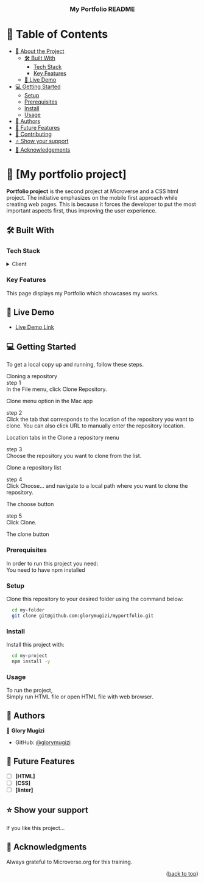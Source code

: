 <a name="readme-top"></a>

<div align="center">

  <h3><b>My Portfolio README </b></h3>

</div>

# 📗 Table of Contents

- [📖 About the Project](#about-project)
  - [🛠 Built With](#built-with)
    - [Tech Stack](#tech-stack)
    - [Key Features](#key-features)
  - [🚀 Live Demo](#live-demo)
- [💻 Getting Started](#getting-started)
  - [Setup](#setup)
  - [Prerequisites](#prerequisites)
  - [Install](#install)
  - [Usage](#usage)
- [👥 Authors](#authors)
- [🔭 Future Features](#future-features)
- [🤝 Contributing](#contributing)
- [⭐️ Show your support](#support)
- [🙏 Acknowledgements](#acknowledgements)

<!-- PROJECT DESCRIPTION -->

# 📖 [My portfolio project] <a name="About html CSS and linters"></a>

**Portfolio project** is the second project at Microverse and a CSS html project. The initiative emphasizes on the mobile first approach while creating web pages. This is because it forces the developer to put the most important aspects first, thus improving the user experience.

## 🛠 Built With <a name="built-with"></a>

### Tech Stack <a name="tech-stack"></a>

<details>
  <summary>Client</summary>
  <ul>
    <li><a href="#">HTML</a></li>
    <li><a href="#">CSS</a></li>
  </ul>
</details>

### Key Features <a name="key-features"></a>

This page displays my Portfolio which showcases my works.

## 🚀 Live Demo <a name="live-demo"></a>

- [Live Demo Link](https://glorymugizi.github.io/myportfolio/)

## 💻 Getting Started <a name="getting-started"></a>

To get a local copy up and running, follow these
steps.<br>

Cloning a repository<br>
step 1 <br>
In the File menu, click Clone Repository.

Clone menu option in the Mac app

step 2 <br>
Click the tab that corresponds to the location of the repository you want to clone. You can also click URL to manually enter the repository location.

Location tabs in the Clone a repository menu

step 3 <br>
Choose the repository you want to clone from the list.

Clone a repository list

step 4 <br>
Click Choose... and navigate to a local path where you want to clone the repository.

The choose button

step 5 <br>
Click Clone.

The clone button

### Prerequisites

In order to run this project you need:<br>
You need to have npm installed

### Setup

Clone this repository to your desired folder using the command below:<br>

```sh
  cd my-folder
  git clone git@github.com:glorymugizi/myportfolio.git
```

### Install

Install this project with:<br>

```sh
  cd my-project
  npm install -y
```

### Usage

To run the project,<br>
Simply run HTML file or open HTML file with web browser.

## 👥 Authors <a name="authors"></a>

👤 **Glory Mugizi**

- GitHub: [@glorymugizi](https://github.com/glorymugizi)

## 🔭 Future Features <a name="future-features"></a>

- [ ] **[HTML]**
- [ ] **[CSS]**
- [ ] **[linter]**

## ⭐️ Show your support <a name="support"></a>

If you like this project...

## 🙏 Acknowledgments <a name="acknowledgements"></a>

Always grateful to Microverse.org for this training.

<p align="right">(<a href="#readme-top">back to top</a>)</p>
